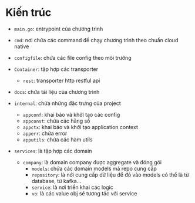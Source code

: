 # Kiến trúc


* `main.go`: entrypoint của chương trình

* `cmd`: nơi chứa các command để chạy chương trình theo chuẩn cloud native

* `configfile`: chứa các file config theo môi trường

* `Container`: tập hợp các transporter
    * `rest`: transporter http restful api
  
* `docs`: chứa tài liệu của chương trình
      
* `internal`: chứa những đặc trưng của project
    * `appconf`: khai báo và khởi tạo các config 
    * `appconst`: chứa các hằng số
    * `appctx`: khai báo và khởi tạo application context 
    * `apperr`: chứa error 
    * `apputils`: chứa các hàm utils 
  
* `services`: là tập hợp các domain
    * `company`: là domain company được aggregate và đóng gói
        * `models`: chứa các domain models mà repo cung cấp
        * `repository`: là nới cung cấp dữ liệu để đỏ vào models có thể là từ database, từ kafka...
        * `service`: là nơi triển khai các logic
        * `vo`: là các value obj sẽ tương tác với service